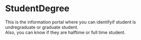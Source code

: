 # StudentDegree

This is the information portal where you can identifyif student is undregraduate or graduate student.  
Also, you can know if they are halftime or full time student.
